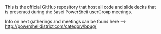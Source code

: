 This is the official GitHub repository that host all code and slide decks that is presented during the Basel PowerShell userGroup meetings.

Info on next gatherings and meetings can be found here --> http://powershelldistrict.com/category/bpug/
